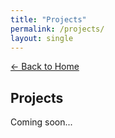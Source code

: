 ```yaml
---
title: "Projects"
permalink: /projects/
layout: single
---
```

[← Back to Home](/)

## Projects

Coming soon...
